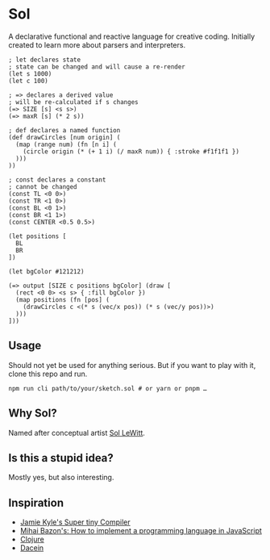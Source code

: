 # Sol
A declarative functional and reactive language for creative coding. Initially created to
learn more about parsers and interpreters.

```
; let declares state
; state can be changed and will cause a re-render
(let s 1000)
(let c 100)

; => declares a derived value
; will be re-calculated if s changes
(=> SIZE [s] <s s>)
(=> maxR [s] (* 2 s))

; def declares a named function
(def drawCircles [num origin] (
  (map (range num) (fn [n i] (
    (circle origin (* (+ 1 i) (/ maxR num)) { :stroke #f1f1f1 })
  )))
))

; const declares a constant
; cannot be changed
(const TL <0 0>)
(const TR <1 0>)
(const BL <0 1>)
(const BR <1 1>)
(const CENTER <0.5 0.5>)

(let positions [
  BL
  BR
])

(let bgColor #121212)

(=> output [SIZE c positions bgColor] (draw [
  (rect <0 0> <s s> { :fill bgColor })
  (map positions (fn [pos] (
    (drawCircles c <(* s (vec/x pos)) (* s (vec/y pos))>)
  )))
]))
```

## Usage
Should not yet be used for anything serious. But if you want to play with it,
clone this repo and run.

```
npm run cli path/to/your/sketch.sol # or yarn or pnpm …
```

## Why Sol?
Named after conceptual artist [Sol LeWitt](https://en.wikipedia.org/wiki/Sol_LeWitt).

## Is this a stupid idea?
Mostly yes, but also interesting.

## Inspiration
- [Jamie Kyle's Super tiny Compiler](https://github.com/jamiebuilds/the-super-tiny-compiler)
- [Mihai Bazon's: How to implement a programming language in JavaScript](https://lisperator.net/pltut/)
- [Clojure](https://clojure.org/)
- [Dacein](https://github.com/szymonkaliski/dacein)
